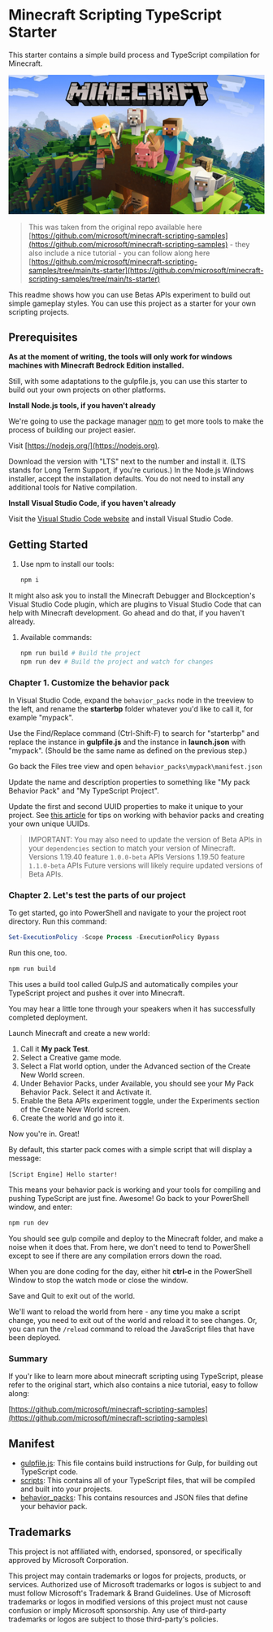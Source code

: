# Minecraft Scripting TypeScript Starter

This starter contains a simple build process and TypeScript compilation for Minecraft.

![Minecraft Scripting TypeScript Starter](./extra/minecraft-logo.png)

> This was taken from the original repo available here [https://github.com/microsoft/minecraft-scripting-samples](https://github.com/microsoft/minecraft-scripting-samples) - they also include a nice tutorial - you can follow along here [https://github.com/microsoft/minecraft-scripting-samples/tree/main/ts-starter](https://github.com/microsoft/minecraft-scripting-samples/tree/main/ts-starter)

This readme shows how you can use Betas APIs experiment to build out simple gameplay styles. You can use this project as a starter for your own scripting projects.

## Prerequisites

**As at the moment of writing, the tools will only work for windows machines with Minecraft Bedrock Edition installed.**

Still, with some adaptations to the gulpfile.js, you can use this starter to build out your own projects on other platforms.

**Install Node.js tools, if you haven't already**

We're going to use the package manager [npm](https://www.npmjs.com/package/npm) to get more tools to make the process of building our project easier.

Visit [https://nodejs.org/](https://nodejs.org).

Download the version with "LTS" next to the number and install it. (LTS stands for Long Term Support, if you're curious.) In the Node.js Windows installer, accept the installation defaults. You do not need to install any additional tools for Native compilation.

**Install Visual Studio Code, if you haven't already**

Visit the [Visual Studio Code website](https://code.visualstudio.com) and install Visual Studio Code.

## Getting Started

1. Use npm to install our tools:

   ```powershell
   npm i
   ```

It might also ask you to install the Minecraft Debugger and Blockception's Visual Studio Code plugin, which are plugins to Visual Studio Code that can help with Minecraft development. Go ahead and do that, if you haven't already.

1. Available commands:

   ```powershell
   npm run build # Build the project
   npm run dev # Build the project and watch for changes
   ```

### Chapter 1. Customize the behavior pack

In Visual Studio Code, expand the `behavior_packs` node in the treeview to the left, and rename the **starterbp** folder whatever you'd like to call it, for example "mypack".

Use the Find/Replace command (Ctrl-Shift-F) to search for "starterbp" and replace the instance in **gulpfile.js** and the instance in **launch.json** with "mypack". (Should be the same name as defined on the previous step.)

Go back the Files tree view and open `behavior_packs\mypack\manifest.json`

Update the name and description properties to something like "My pack Behavior Pack" and "My TypeScript Project".

Update the first and second UUID properties to make it unique to your project. See [this article](https://learn.microsoft.com/minecraft/creator/documents/behaviorpack) for tips on working with behavior packs and creating your own unique UUIDs.

> IMPORTANT:
> You may also need to update the version of Beta APIs in your `dependencies` section to match your version of Minecraft.
> Versions 1.19.40 feature `1.0.0-beta` APIs
> Versions 1.19.50 feature `1.1.0-beta` APIs
> Future versions will likely require updated versions of Beta APIs.

### Chapter 2. Let's test the parts of our project

To get started, go into PowerShell and navigate to your the project root directory.
Run this command:

```powershell
Set-ExecutionPolicy -Scope Process -ExecutionPolicy Bypass
```

Run this one, too.

```powershell
npm run build
```

This uses a build tool called GulpJS and automatically compiles your TypeScript project and pushes it over into Minecraft.

You may hear a little tone through your speakers when it has successfully completed deployment.

Launch Minecraft and create a new world:

1. Call it **My pack Test**.
1. Select a Creative game mode.
1. Select a Flat world option, under the Advanced section of the Create New World screen.
1. Under Behavior Packs, under Available, you should see your My Pack Behavior Pack. Select it and Activate it.
1. Enable the Beta APIs experiment toggle, under the Experiments section of the Create New World screen.
1. Create the world and go into it.

Now you're in. Great!

By default, this starter pack comes with a simple script that will display a message:

`[Script Engine] Hello starter!`

This means your behavior pack is working and your tools for compiling and pushing TypeScript are just fine. Awesome!
Go back to your PowerShell window, and enter:

```powershell
npm run dev
```

You should see gulp compile and deploy to the Minecraft folder, and make a noise when it does that. From here, we don't need to tend to PowerShell except to see if there are any compilation errors down the road.

When you are done coding for the day, either hit **ctrl-c** in the PowerShell Window to stop the watch mode or close the window.

Save and Quit to exit out of the world.

We'll want to reload the world from here - any time you make a script change, you need to exit out of the world and reload it to see changes. Or, you can run the `/reload` command to reload the JavaScript files that have been deployed.

### Summary

If you'r like to learn more about minecraft scripting using TypeScript, please refer to the original start, which also contains a nice tutorial, easy to follow along:

[https://github.com/microsoft/minecraft-scripting-samples](https://github.com/microsoft/minecraft-scripting-samples)

## Manifest

- [gulpfile.js](https://github.com/microsoft/minecraft-scripting-samples/blob/main/ts-starter/gulpfile.js): This file contains build instructions for Gulp, for building out TypeScript code.
- [scripts](https://github.com/microsoft/minecraft-scripting-samples/blob/main/ts-starter/scripts): This contains all of your TypeScript files, that will be compiled and built into your projects.
- [behavior_packs](https://github.com/microsoft/minecraft-scripting-samples/blob/main/ts-starter/behavior_packs): This contains resources and JSON files that define your behavior pack.

## Trademarks

This project is not affiliated with, endorsed, sponsored, or specifically approved by Microsoft Corporation.

This project may contain trademarks or logos for projects, products, or services. Authorized use of Microsoft trademarks or logos is subject to and must follow Microsoft's Trademark & Brand Guidelines. Use of Microsoft trademarks or logos in modified versions of this project must not cause confusion or imply Microsoft sponsorship. Any use of third-party trademarks or logos are subject to those third-party's policies.
